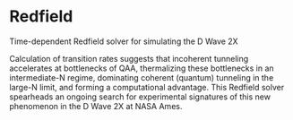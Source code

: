 # Redfield
Time-dependent Redfield solver for simulating the D Wave 2X

Calculation of transition rates suggests that incoherent tunneling accelerates at bottlenecks of QAA, thermalizing these bottlenecks in an intermediate-N regime, dominating coherent (quantum) tunneling in the large-N limit, and forming a computational advantage. This Redfield solver spearheads an ongoing search for experimental signatures of this new phenomenon in the D Wave 2X at NASA Ames.
